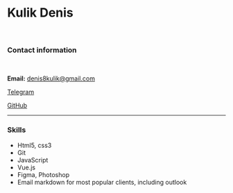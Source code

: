 # Kulik Denis
<br>

### Contact information

<br>

__Email:__  denis8kulik@gmail.com

[Telegram](https://t.me/denizkul)

[GitHub](https://github.com/KulikDenis)

----

### Skills

* Html5, css3
* Git
* JavaScript
* Vue.js
* Figma, Photoshop
* Email markdown for most popular clients, including outlook